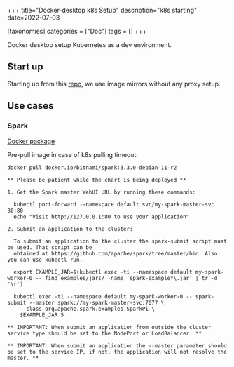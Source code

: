 +++
title="Docker-desktop k8s Setup"
description="k8s starting"
date=2022-07-03

[taxonomies]
categories = ["Doc"]
tags = []
+++

Docker desktop setup Kubernetes as a dev environment.

## Start up

Starting up from this [repo](https://github.com/AliyunContainerService/k8s-for-docker-desktop), we use image mirrors without any proxy setup.

## Use cases

### Spark

[Docker package](https://github.com/bitnami/bitnami-docker-spark)

Pre-pull image in case of k8s pulling timeout:

```sh
docker pull docker.io/bitnami/spark:3.3.0-debian-11-r2
```

```
** Please be patient while the chart is being deployed **

1. Get the Spark master WebUI URL by running these commands:

  kubectl port-forward --namespace default svc/my-spark-master-svc 80:80
  echo "Visit http://127.0.0.1:80 to use your application"

2. Submit an application to the cluster:

  To submit an application to the cluster the spark-submit script must be used. That script can be
  obtained at https://github.com/apache/spark/tree/master/bin. Also you can use kubectl run.

  export EXAMPLE_JAR=$(kubectl exec -ti --namespace default my-spark-worker-0 -- find examples/jars/ -name 'spark-example*\.jar' | tr -d '\r')

  kubectl exec -ti --namespace default my-spark-worker-0 -- spark-submit --master spark://my-spark-master-svc:7077 \
    --class org.apache.spark.examples.SparkPi \
    $EXAMPLE_JAR 5

** IMPORTANT: When submit an application from outside the cluster service type should be set to the NodePort or LoadBalancer. **

** IMPORTANT: When submit an application the --master parameter should be set to the service IP, if not, the application will not resolve the master. **
```
